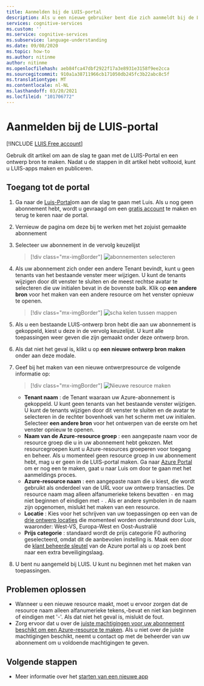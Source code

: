 ```yaml
---
title: Aanmelden bij de LUIS-portal
description: Als u een nieuwe gebruiker bent die zich aanmeldt bij de LUIS-Portal, wijkt de aanmeldings ervaring enigszins af op basis van uw huidige gebruikers account.
services: cognitive-services
ms.custom: ''
ms.service: cognitive-services
ms.subservice: language-understanding
ms.date: 09/08/2020
ms.topic: how-to
ms.author: nitinme
author: nitinme
ms.openlocfilehash: aeb84fca47dbf2922f17a3e8931e3158f9ee2cca
ms.sourcegitcommit: 910a1a38711966cb171050db245fc3b22abc8c5f
ms.translationtype: MT
ms.contentlocale: nl-NL
ms.lasthandoff: 03/20/2021
ms.locfileid: "101706772"
---
```

# <a name="sign-in-to-luis-portal"></a>Aanmelden bij de LUIS-portal

[!INCLUDE [LUIS Free account](includes/luis-portal-note.md)]

Gebruik dit artikel om aan de slag te gaan met de LUIS-Portal en een ontwerp bron te maken. Nadat u de stappen in dit artikel hebt voltooid, kunt u LUIS-apps maken en publiceren.

## <a name="access-the-portal"></a>Toegang tot de portal


1. Ga naar de [Luis-Portal](https://www.luis.ai)om aan de slag te gaan met Luis. Als u nog geen abonnement hebt, wordt u gevraagd om een [gratis account](https://azure.microsoft.com//free/cognitive-services/) te maken en terug te keren naar de portal.
2. Vernieuw de pagina om deze bij te werken met het zojuist gemaakte abonnement
3. Selecteer uw abonnement in de vervolg keuzelijst

    > [!div class="mx-imgBorder"]
    > ![abonnementen selecteren](./media/migrate-authoring-key/select-subscription-sign-in-2.png)

4. Als uw abonnement zich onder een andere Tenant bevindt, kunt u geen tenants van het bestaande venster meer wijzigen. U kunt de tenants wijzigen door dit venster te sluiten en de meest rechtse avatar te selecteren die uw initialen bevat in de bovenste balk. Klik op **een andere bron** voor het maken van een andere resource om het venster opnieuw te openen.

    > [!div class="mx-imgBorder"]
    > ![scha kelen tussen mappen](./media/migrate-authoring-key/switch-directories.png)

5. Als u een bestaande LUIS-ontwerp bron hebt die aan uw abonnement is gekoppeld, kiest u deze in de vervolg keuzelijst. U kunt alle toepassingen weer geven die zijn gemaakt onder deze ontwerp bron.
6. Als dat niet het geval is, klikt u op **een nieuwe ontwerp bron maken** onder aan deze modale.
7.  Geef bij het maken van een nieuwe ontwerpresource de volgende informatie op:

    > [!div class="mx-imgBorder"]
    > ![Nieuwe resource maken](./media/migrate-authoring-key/create-new-authoring-resource-2.png)

    * **Tenant naam** : de Tenant waaraan uw Azure-abonnement is gekoppeld. U kunt geen tenants van het bestaande venster wijzigen. U kunt de tenants wijzigen door dit venster te sluiten en de avatar te selecteren in de rechter bovenhoek van het scherm met uw initialen. Selecteer **een andere bron** voor het ontwerpen van de eerste om het venster opnieuw te openen.
    * **Naam van de Azure-resource groep** : een aangepaste naam voor de resource groep die u in uw abonnement hebt gekozen. Met resourcegroepen kunt u Azure-resources groeperen voor toegang en beheer. Als u momenteel geen resource groep in uw abonnement hebt, mag u er geen in de LUIS-portal maken. Ga naar [Azure Portal](https://ms.portal.azure.com/#create/Microsoft.ResourceGroup) om er nog een te maken, gaat u naar Luis om door te gaan met het aanmeldings proces.
    * **Azure-resource naam** : een aangepaste naam die u kiest, die wordt gebruikt als onderdeel van de URL voor uw ontwerp transacties. De resource naam mag alleen alfanumerieke tekens bevatten `-` en mag niet beginnen of eindigen met `-` . Als er andere symbolen in de naam zijn opgenomen, mislukt het maken van een resource.
    * **Locatie** : Kies voor het schrijven van uw toepassingen op een van de [drie ontwerp locaties](./luis-reference-regions.md) die momenteel worden ondersteund door Luis, waaronder: West-VS, Europa-West en Oost-Australië
    * **Prijs categorie** : standaard wordt de prijs categorie F0 authoring geselecteerd, omdat dit de aanbevolen instelling is. Maak een door de [klant beheerde sleutel](./encrypt-data-at-rest.md#customer-managed-keys-for-language-understanding) van de Azure portal als u op zoek bent naar een extra beveiligingslaag.
8. U bent nu aangemeld bij LUIS. U kunt nu beginnen met het maken van toepassingen.

## <a name="troubleshooting"></a>Problemen oplossen

* Wanneer u een nieuwe resource maakt, moet u ervoor zorgen dat de resource naam alleen alfanumerieke tekens,-bevat en niet kan beginnen of eindigen met '-'. Als dat niet het geval is, mislukt de fout.
* Zorg ervoor dat u over de [juiste machtigingen voor uw abonnement beschikt om een Azure-resource te maken](../../role-based-access-control/rbac-and-directory-admin-roles.md#azure-roles). Als u niet over de juiste machtigingen beschikt, neemt u contact op met de beheerder van uw abonnement om u voldoende machtigingen te geven.

## <a name="next-steps"></a>Volgende stappen

* Meer informatie over het [starten van een nieuwe app](luis-how-to-start-new-app.md)
